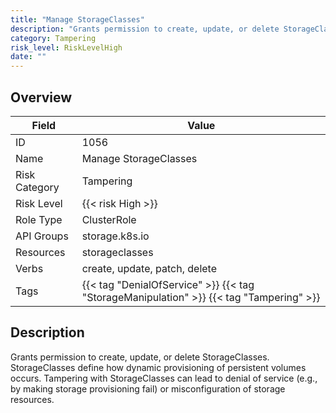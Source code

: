 ```yaml
---
title: "Manage StorageClasses"
description: "Grants permission to create, update, or delete StorageClasses. StorageClasses define how dynamic provisioning of persistent volumes occurs. Tampering with StorageClasses can lead to denial of service (e.g., by making storage provisioning fail) or misconfiguration of storage resources."
category: Tampering
risk_level: RiskLevelHigh
date: ""
---
```


## Overview

| Field         | Value                                                                                   |
| ------------- | --------------------------------------------------------------------------------------- |
| ID            | 1056                                                                                    |
| Name          | Manage StorageClasses                                                                   |
| Risk Category | Tampering                                                                               |
| Risk Level    | {{< risk High >}}                                                                       |
| Role Type     | ClusterRole                                                                             |
| API Groups    | storage.k8s.io                                                                          |
| Resources     | storageclasses                                                                          |
| Verbs         | create, update, patch, delete                                                           |
| Tags          | {{< tag "DenialOfService" >}} {{< tag "StorageManipulation" >}} {{< tag "Tampering" >}} |

## Description

Grants permission to create, update, or delete StorageClasses. StorageClasses define how dynamic provisioning of persistent volumes occurs. Tampering with StorageClasses can lead to denial of service (e.g., by making storage provisioning fail) or misconfiguration of storage resources.
